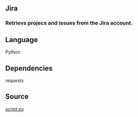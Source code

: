 ## Jira
### Retrievs projecs and issues from the Jira account.

## Language
Python

## Dependencies
requests

## Source
[script.py](https://github.com/visokio/omniscope-custom-blocks/blob/master/Connectors/Jira/script.py)
